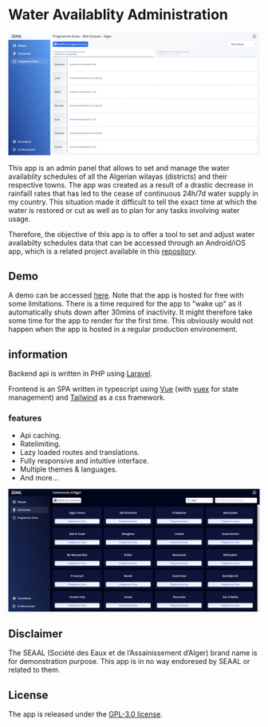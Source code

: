 
# Water Availablity Administration

<p align="center">
  <img src="./.github/demo-light.jpg" />
</p>

This app is an admin panel that allows to set and manage the water availablity schedules of all the Algerian wilayas (districts) and their respective towns. The app was created as a result of a drastic decrease in rainfaill rates that has led to the cease of continuous 24h/7d water supply in my country. This situation made it difficult to tell the exact time at which the water is restored or cut as well as to plan for any tasks involving water usage.

Therefore, the objective of this app is to offer a tool to set and adjust water availabilty schedules data that can be accessed through an Android/iOS app, which is a related project available in this [repository](https://github.com/medchek/water-schedule-app).

## Demo

A demo can be accessed [here](https://water-schedule.herokuapp.com/login). Note that the app is hosted for free with some limitations. There is a time required for the app to "wake up" as it automatically shuts down after 30mins of inactivity. It might therefore take some time for the app to render for the first time. This obviously would not happen when the app is hosted in a regular production environement.

## information

Backend api is written in PHP using [Laravel](https://laravel.com/).

Frontend is an SPA written in typescript using [Vue](https://vuejs.org/guide/introduction.html) (with [vuex](https://vuex.vuejs.org/) for state management) and [Tailwind](https://tailwindcss.com/) as a css framework.

### features  

- Api caching.
- Ratelimiting.
- Lazy loaded routes and translations.
- Fully responsive and intuitive interface.
- Multiple themes & languages.
- And more...

<p align="center">
  <img src="./.github/demo-dark.jpg" />
</p>

## Disclaimer

The SEAAL (Société des Eaux et de l’Assainissement d’Alger) brand name is for demonstration purpose. This app is in no way endoresed by SEAAL or related to them.

## License

The app is released under the [GPL-3.0 license](https://www.gnu.org/licenses/gpl-3.0.en.html).
